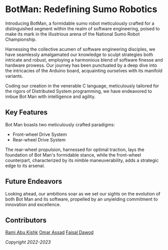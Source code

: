 # BotMan: Redefining Sumo Robotics

Introducing BotMan, a formidable sumo robot meticulously crafted for a distinguished segment within the realm of software engineering, poised to make its mark in the illustrious arena of the National Sumo Robot Championship.

Harnessing the collective acumen of software engineering disciples, we have seamlessly amalgamated our knowledge to sculpt strategies both intricate and robust, employing a harmonious blend of software finesse and hardware prowess. Our journey has been punctuated by a deep dive into the intricacies of the Arduino board, acquainting ourselves with its manifold variants.

Coding our creation in the venerable C language, meticulously tailored for the rigors of Distributed System programming, we have endeavored to imbue Bot Man with intelligence and agility.

## Key Features

Bot Man boasts two meticulously crafted paradigms:
- Front-wheel Drive System
- Rear-wheel Drive System

The rear-wheel propulsion, harnessed for optimal traction, lays the foundation of Bot Man's formidable stance, while the front-wheel counterpart, characterized by its nimble maneuverability, adds a strategic edge to its arsenal.

## Future Endeavors

Looking ahead, our ambitions soar as we set our sights on the evolution of both Bot Man and its software, propelled by an unyielding commitment to innovation and excellence.

## Contributors
[Rami Abu Kishk](https://github.com/Sherlock-holmes1029)
[Omar Assad](https://github.com/OmarA01)
[Faisal Dawod](https://github.com/FaisalDawod)

*Copyright 2022-2023*
